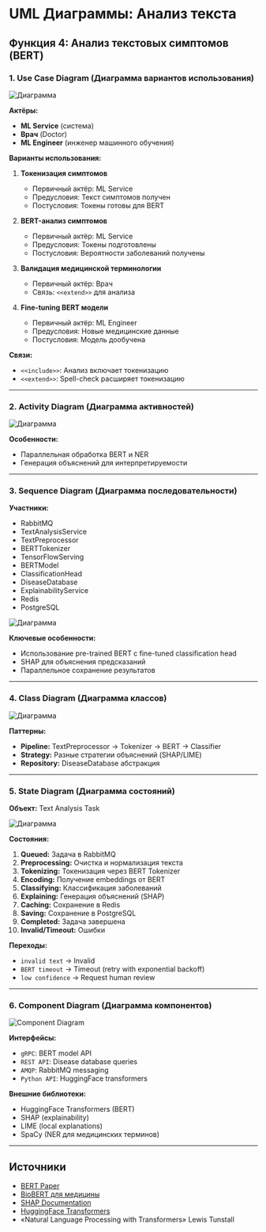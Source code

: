 # UML Диаграммы: Анализ текста

## Функция 4: Анализ текстовых симптомов (BERT)

### 1. Use Case Diagram (Диаграмма вариантов использования)

![Диаграмма](/img/diagrams/uml-text-analysis-1.png)

**Актёры:**
- **ML Service** (система)
- **Врач** (Doctor)
- **ML Engineer** (инженер машинного обучения)

**Варианты использования:**
1. **Токенизация симптомов**
   - Первичный актёр: ML Service
   - Предусловия: Текст симптомов получен
   - Постусловия: Токены готовы для BERT
   
2. **BERT-анализ симптомов**
   - Первичный актёр: ML Service
   - Предусловия: Токены подготовлены
   - Постусловия: Вероятности заболеваний получены
   
3. **Валидация медицинской терминологии**
   - Первичный актёр: Врач
   - Связь: `<<extend>>` для анализа
   
4. **Fine-tuning BERT модели**
   - Первичный актёр: ML Engineer
   - Предусловия: Новые медицинские данные
   - Постусловия: Модель дообучена

**Связи:**
- `<<include>>`: Анализ включает токенизацию
- `<<extend>>`: Spell-check расширяет токенизацию

---

### 2. Activity Diagram (Диаграмма активностей)

![Диаграмма](/img/diagrams/uml-text-analysis-2.png)

**Особенности:**
- Параллельная обработка BERT и NER
- Генерация объяснений для интерпретируемости

---

### 3. Sequence Diagram (Диаграмма последовательности)

**Участники:**
- RabbitMQ
- TextAnalysisService
- TextPreprocessor
- BERTTokenizer
- TensorFlowServing
- BERTModel
- ClassificationHead
- DiseaseDatabase
- ExplainabilityService
- Redis
- PostgreSQL

![Диаграмма](/img/diagrams/uml-text-analysis-3.png)

**Ключевые особенности:**
- Использование pre-trained BERT с fine-tuned classification head
- SHAP для объяснения предсказаний
- Параллельное сохранение результатов

---

### 4. Class Diagram (Диаграмма классов)

![Диаграмма](/img/diagrams/uml-text-analysis-4.png)

**Паттерны:**
- **Pipeline:** TextPreprocessor → Tokenizer → BERT → Classifier
- **Strategy:** Разные стратегии объяснений (SHAP/LIME)
- **Repository:** DiseaseDatabase абстракция

---

### 5. State Diagram (Диаграмма состояний)

**Объект:** Text Analysis Task

![Диаграмма](/img/diagrams/uml-text-analysis-5.png)

**Состояния:**
1. **Queued:** Задача в RabbitMQ
2. **Preprocessing:** Очистка и нормализация текста
3. **Tokenizing:** Токенизация через BERT Tokenizer
4. **Encoding:** Получение embeddings от BERT
5. **Classifying:** Классификация заболеваний
6. **Explaining:** Генерация объяснений (SHAP)
7. **Caching:** Сохранение в Redis
8. **Saving:** Сохранение в PostgreSQL
9. **Completed:** Задача завершена
10. **Invalid/Timeout:** Ошибки

**Переходы:**
- `invalid text` → Invalid
- `BERT timeout` → Timeout (retry with exponential backoff)
- `low confidence` → Request human review

---

### 6. Component Diagram (Диаграмма компонентов)

![Component Diagram](/img/diagrams/uml-text-analysis-6.png)

**Интерфейсы:**
- `gRPC`: BERT model API
- `REST API`: Disease database queries
- `AMQP`: RabbitMQ messaging
- `Python API`: HuggingFace transformers

**Внешние библиотеки:**
- HuggingFace Transformers (BERT)
- SHAP (explainability)
- LIME (local explanations)
- SpaCy (NER для медицинских терминов)

---

## Источники

- [BERT Paper](https://arxiv.org/abs/1810.04805)
- [BioBERT для медицины](https://arxiv.org/abs/1901.08746)
- [SHAP Documentation](https://shap.readthedocs.io/)
- [HuggingFace Transformers](https://huggingface.co/docs/transformers/)
- «Natural Language Processing with Transformers» Lewis Tunstall

